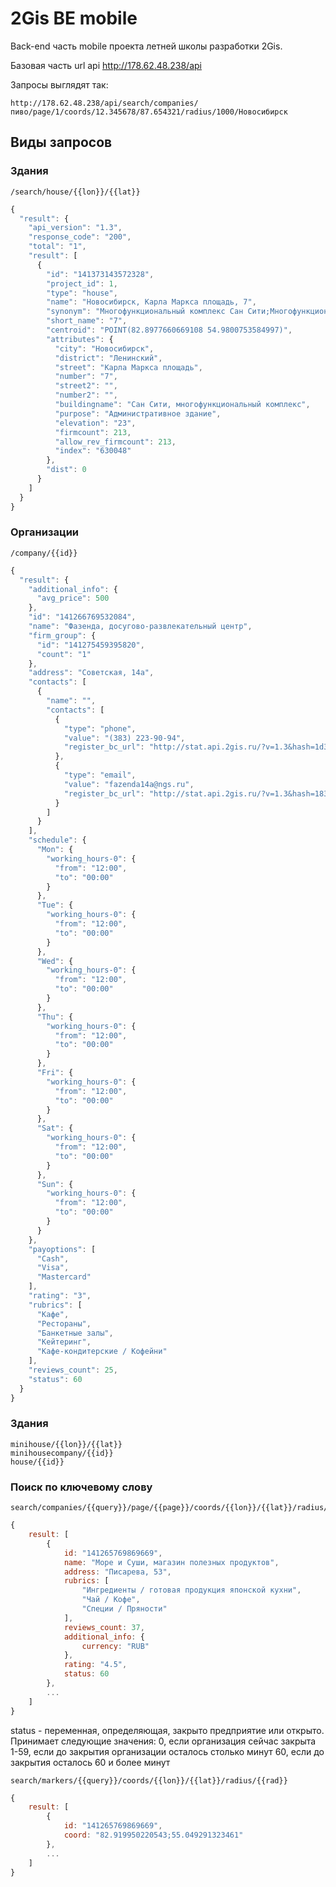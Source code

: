 2Gis BE mobile
=========
Back-end часть mobile проекта летней школы разработки 2Gis.

Базовая часть url api http://178.62.48.238/api

Запросы выглядят так: 

    http://178.62.48.238/api/search/companies/пиво/page/1/coords/12.345678/87.654321/radius/1000/Новосибирск

Виды запросов
----
### Здания

    /search/house/{{lon}}/{{lat}}
    
```javascript
{
  "result": {
    "api_version": "1.3",
    "response_code": "200",
    "total": "1",
    "result": [
      {
        "id": "141373143572328",
        "project_id": 1,
        "type": "house",
        "name": "Новосибирск, Карла Маркса площадь, 7",
        "synonym": "Многофункциональный комплекс Сан Сити;Многофункциональный комплекс СанСити",
        "short_name": "7",
        "centroid": "POINT(82.8977660669108 54.9800753584997)",
        "attributes": {
          "city": "Новосибирск",
          "district": "Ленинский",
          "street": "Карла Маркса площадь",
          "number": "7",
          "street2": "",
          "number2": "",
          "buildingname": "Сан Сити, многофункциональный комплекс",
          "purpose": "Административное здание",
          "elevation": "23",
          "firmcount": 213,
          "allow_rev_firmcount": 213,
          "index": "630048"
        },
        "dist": 0
      }
    ]
  }
}
```

### Организации

    /company/{{id}}

```javascript
{
  "result": {
    "additional_info": {
      "avg_price": 500
    },
    "id": "141266769532084",
    "name": "Фазенда, досугово-развлекательный центр",
    "firm_group": {
      "id": "141275459395820",
      "count": "1"
    },
    "address": "Советская, 14а",
    "contacts": [
      {
        "name": "",
        "contacts": [
          {
            "type": "phone",
            "value": "(383) 223-90-94",
            "register_bc_url": "http://stat.api.2gis.ru/?v=1.3&hash=1d39nw8987HIJHHJ142huvef6A6A17291A2B4428562347G42c2969G43J0I0931rv80"
          },
          {
            "type": "email",
            "value": "fazenda14a@ngs.ru",
            "register_bc_url": "http://stat.api.2gis.ru/?v=1.3&hash=183Cnw8987HIJHHJ1b2Buvef6A6A172919264428562347G4292c69G49J0I0931rv6c"
          }
        ]
      }
    ],
    "schedule": {
      "Mon": {
        "working_hours-0": {
          "from": "12:00",
          "to": "00:00"
        }
      },
      "Tue": {
        "working_hours-0": {
          "from": "12:00",
          "to": "00:00"
        }
      },
      "Wed": {
        "working_hours-0": {
          "from": "12:00",
          "to": "00:00"
        }
      },
      "Thu": {
        "working_hours-0": {
          "from": "12:00",
          "to": "00:00"
        }
      },
      "Fri": {
        "working_hours-0": {
          "from": "12:00",
          "to": "00:00"
        }
      },
      "Sat": {
        "working_hours-0": {
          "from": "12:00",
          "to": "00:00"
        }
      },
      "Sun": {
        "working_hours-0": {
          "from": "12:00",
          "to": "00:00"
        }
      }
    },
    "payoptions": [
      "Cash",
      "Visa",
      "Mastercard"
    ],
    "rating": "3",
    "rubrics": [
      "Кафе",
      "Рестораны",
      "Банкетные залы",
      "Кейтеринг",
      "Кафе-кондитерские / Кофейни"
    ],
    "reviews_count": 25,
    "status": 60
  }
}
```

### Здания
    minihouse/{{lon}}/{{lat}}
    minihousecompany/{{id}}
    house/{{id}}
### Поиск по ключевому слову
    search/companies/{{query}}/page/{{page}}/coords/{{lon}}/{{lat}}/radius/{{rad}}/{{city}}
   
```javascript
{
    result: [
        {
            id: "141265769869669",
            name: "Море и Суши, магазин полезных продуктов",
            address: "Писарева, 53",
            rubrics: [
                "Ингредиенты / готовая продукция японской кухни",
                "Чай / Кофе",
                "Специи / Пряности"
            ],
            reviews_count: 37,
            additional_info: {
                currency: "RUB"
            },
            rating: "4.5",
            status: 60
        },
        ...
    ]
}
```
status - переменная, определяющая, закрыто предприятие или открыто. Принимает следующие значения:
    0, если организация сейчас закрыта 
    1-59, если до закрытия организации осталось столько минут
    60, если до закрытия осталось 60 и более минут

    search/markers/{{query}}/coords/{{lon}}/{{lat}}/radius/{{rad}}

```javascript
{
    result: [
        {
            id: "141265769869669",
            coord: "82.919950220543;55.049291323461"
        },
        ...
    ]
}
```
